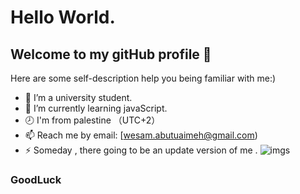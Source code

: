 # Hello World.
## Welcome to my gitHub profile 👋
Here are some self-description help you being familiar with me:)

- 🏫 I’m a university student.
- 💪 I’m currently learning javaScript.
- 🕗 I'm from palestine （UTC+2）
- 📫 Reach me by email: [wesam.abutuaimeh@gmail.com)
- ⚡ Someday , there going to be an update version of me .
![imgs](https://unsplash.com/photos/oqStl2L5oxI)
 ### GoodLuck
